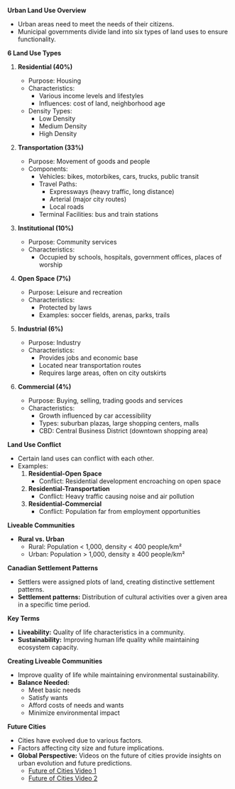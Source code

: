 **Urban Land Use Overview**

- Urban areas need to meet the needs of their citizens.
- Municipal governments divide land into six types of land uses to ensure functionality.

**6 Land Use Types**

1. **Residential (40%)**
    
    - Purpose: Housing
    - Characteristics:
        - Various income levels and lifestyles
        - Influences: cost of land, neighborhood age
    - Density Types:
        - Low Density
        - Medium Density
        - High Density
2. **Transportation (33%)**
    
    - Purpose: Movement of goods and people
    - Components:
        - Vehicles: bikes, motorbikes, cars, trucks, public transit
        - Travel Paths:
            - Expressways (heavy traffic, long distance)
            - Arterial (major city routes)
            - Local roads
        - Terminal Facilities: bus and train stations
3. **Institutional (10%)**
    
    - Purpose: Community services
    - Characteristics:
        - Occupied by schools, hospitals, government offices, places of worship
4. **Open Space (7%)**
    
    - Purpose: Leisure and recreation
    - Characteristics:
        - Protected by laws
        - Examples: soccer fields, arenas, parks, trails
5. **Industrial (6%)**
    
    - Purpose: Industry
    - Characteristics:
        - Provides jobs and economic base
        - Located near transportation routes
        - Requires large areas, often on city outskirts
6. **Commercial (4%)**
    
    - Purpose: Buying, selling, trading goods and services
    - Characteristics:
        - Growth influenced by car accessibility
        - Types: suburban plazas, large shopping centers, malls
        - CBD: Central Business District (downtown shopping area)

**Land Use Conflict**

- Certain land uses can conflict with each other.
- Examples:
    1. **Residential-Open Space**
        - Conflict: Residential development encroaching on open space
    2. **Residential-Transportation**
        - Conflict: Heavy traffic causing noise and air pollution
    3. **Residential-Commercial**
        - Conflict: Population far from employment opportunities

**Liveable Communities**

- **Rural vs. Urban**
    - Rural: Population < 1,000, density < 400 people/km²
    - Urban: Population > 1,000, density ≥ 400 people/km²

**Canadian Settlement Patterns**

- Settlers were assigned plots of land, creating distinctive settlement patterns.
- **Settlement patterns:** Distribution of cultural activities over a given area in a specific time period.

**Key Terms**

- **Liveability:** Quality of life characteristics in a community.
- **Sustainability:** Improving human life quality while maintaining ecosystem capacity.

**Creating Liveable Communities**

- Improve quality of life while maintaining environmental sustainability.
- **Balance Needed:**
    - Meet basic needs
    - Satisfy wants
    - Afford costs of needs and wants
    - Minimize environmental impact

**Future Cities**

- Cities have evolved due to various factors.
- Factors affecting city size and future implications.
- **Global Perspective:** Videos on the future of cities provide insights on urban evolution and future predictions.
    - [Future of Cities Video 1](https://www.youtube.com/watch?v=xOOWk5yCMMs)
    - [Future of Cities Video 2](https://www.youtube.com/watch?v=kBd8MwUO-L0&t=89s)
